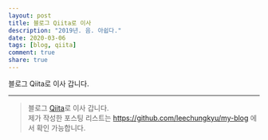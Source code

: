 ```yaml
---
layout: post
title: 블로그 Qiita로 이사
description: "2019년. 음. 아쉽다."
date: 2020-03-06
tags: [blog, qiita]
comment: true
share: true
---
```


블로그 Qiita로 이사 갑니다.

---
> 블로그 [Qiita](https://qiita.com/leechungkyu)로 이사 갑니다.   
> 제가 작성한 포스팅 리스트는 https://github.com/leechungkyu/my-blog 에서 확인 가능합니다.
